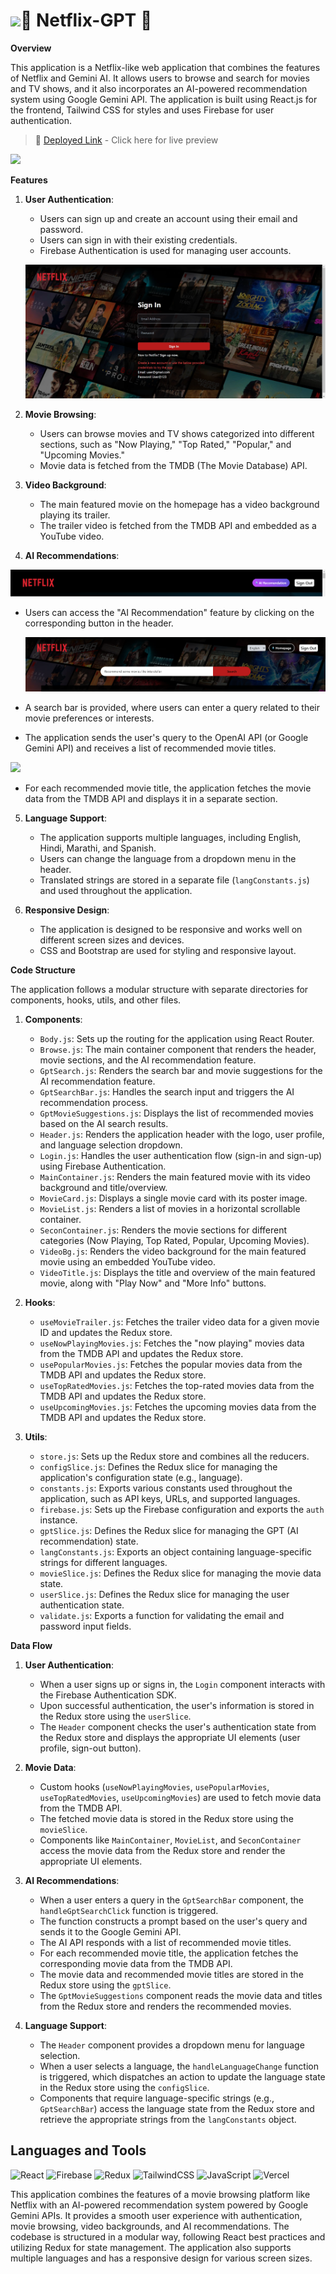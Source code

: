 # [<img src="https://cdn.cookielaw.org/logos/dd6b162f-1a32-456a-9cfe-897231c7763c/4345ea78-053c-46d2-b11e-09adaef973dc/Netflix_Logo_PMS.png" width="100"/>]()🎥 Netflix-GPT 🤖

**Overview**

This application is a Netflix-like web application that combines the features of Netflix and Gemini AI. It allows users to browse and search for movies and TV shows, and it also incorporates an AI-powered recommendation system using Google Gemini API. The application is built using React.js for the frontend, Tailwind CSS for styles and uses Firebase for user authentication.

> 🚀 [Deployed Link](https://netflix-l3h1oqwqd-bhikule19s-projects.vercel.app/) - Click here for live preview

![](./src/images/screencapture-localhost-3000-browse-2024-04-26-12_37_15.png)

**Features**

1. **User Authentication**:

   - Users can sign up and create an account using their email and password.
   - Users can sign in with their existing credentials.
   - Firebase Authentication is used for managing user accounts.

   ![](./src/images/screenshot-nimbusweb.me-2024.04.26-12_35_59.png)

2. **Movie Browsing**:

   - Users can browse movies and TV shows categorized into different sections, such as "Now Playing," "Top Rated," "Popular," and "Upcoming Movies."
   - Movie data is fetched from the TMDB (The Movie Database) API.

3. **Video Background**:

   - The main featured movie on the homepage has a video background playing its trailer.
   - The trailer video is fetched from the TMDB API and embedded as a YouTube video.

4. **AI Recommendations**:

![](./src/images/screenshot-localhost_3000-2024.04.26-12_38_11.png)

- Users can access the "AI Recommendation" feature by clicking on the corresponding button in the header.

  ![](./src/images/screenshot-localhost_3000-2024.04.26-12_41_34.png)

- A search bar is provided, where users can enter a query related to their movie preferences or interests.
- The application sends the user's query to the OpenAI API (or Google Gemini API) and receives a list of recommended movie titles.

![](./src/images/screencapture-localhost-3000-browse-2024-04-26-12_40_33.png)

- For each recommended movie title, the application fetches the movie data from the TMDB API and displays it in a separate section.

5. **Language Support**:

   - The application supports multiple languages, including English, Hindi, Marathi, and Spanish.
   - Users can change the language from a dropdown menu in the header.
   - Translated strings are stored in a separate file (`langConstants.js`) and used throughout the application.

6. **Responsive Design**:
   - The application is designed to be responsive and works well on different screen sizes and devices.
   - CSS and Bootstrap are used for styling and responsive layout.

**Code Structure**

The application follows a modular structure with separate directories for components, hooks, utils, and other files.

1. **Components**:

   - `Body.js`: Sets up the routing for the application using React Router.
   - `Browse.js`: The main container component that renders the header, movie sections, and the AI recommendation feature.
   - `GptSearch.js`: Renders the search bar and movie suggestions for the AI recommendation feature.
   - `GptSearchBar.js`: Handles the search input and triggers the AI recommendation process.
   - `GptMovieSuggestions.js`: Displays the list of recommended movies based on the AI search results.
   - `Header.js`: Renders the application header with the logo, user profile, and language selection dropdown.
   - `Login.js`: Handles the user authentication flow (sign-in and sign-up) using Firebase Authentication.
   - `MainContainer.js`: Renders the main featured movie with its video background and title/overview.
   - `MovieCard.js`: Displays a single movie card with its poster image.
   - `MovieList.js`: Renders a list of movies in a horizontal scrollable container.
   - `SeconContainer.js`: Renders the movie sections for different categories (Now Playing, Top Rated, Popular, Upcoming Movies).
   - `VideoBg.js`: Renders the video background for the main featured movie using an embedded YouTube video.
   - `VideoTitle.js`: Displays the title and overview of the main featured movie, along with "Play Now" and "More Info" buttons.

2. **Hooks**:

   - `useMovieTrailer.js`: Fetches the trailer video data for a given movie ID and updates the Redux store.
   - `useNowPlayingMovies.js`: Fetches the "now playing" movies data from the TMDB API and updates the Redux store.
   - `usePopularMovies.js`: Fetches the popular movies data from the TMDB API and updates the Redux store.
   - `useTopRatedMovies.js`: Fetches the top-rated movies data from the TMDB API and updates the Redux store.
   - `useUpcomingMovies.js`: Fetches the upcoming movies data from the TMDB API and updates the Redux store.

3. **Utils**:
   - `store.js`: Sets up the Redux store and combines all the reducers.
   - `configSlice.js`: Defines the Redux slice for managing the application's configuration state (e.g., language).
   - `constants.js`: Exports various constants used throughout the application, such as API keys, URLs, and supported languages.
   - `firebase.js`: Sets up the Firebase configuration and exports the `auth` instance.
   - `gptSlice.js`: Defines the Redux slice for managing the GPT (AI recommendation) state.
   - `langConstants.js`: Exports an object containing language-specific strings for different languages.
   - `movieSlice.js`: Defines the Redux slice for managing the movie data state.
   - `userSlice.js`: Defines the Redux slice for managing the user authentication state.
   - `validate.js`: Exports a function for validating the email and password input fields.

**Data Flow**

1. **User Authentication**:

   - When a user signs up or signs in, the `Login` component interacts with the Firebase Authentication SDK.
   - Upon successful authentication, the user's information is stored in the Redux store using the `userSlice`.
   - The `Header` component checks the user's authentication state from the Redux store and displays the appropriate UI elements (user profile, sign-out button).

2. **Movie Data**:

   - Custom hooks (`useNowPlayingMovies`, `usePopularMovies`, `useTopRatedMovies`, `useUpcomingMovies`) are used to fetch movie data from the TMDB API.
   - The fetched movie data is stored in the Redux store using the `movieSlice`.
   - Components like `MainContainer`, `MovieList`, and `SeconContainer` access the movie data from the Redux store and render the appropriate UI elements.

3. **AI Recommendations**:

   - When a user enters a query in the `GptSearchBar` component, the `handleGptSearchClick` function is triggered.
   - The function constructs a prompt based on the user's query and sends it to the Google Gemini API.
   - The AI API responds with a list of recommended movie titles.
   - For each recommended movie title, the application fetches the corresponding movie data from the TMDB API.
   - The movie data and recommended movie titles are stored in the Redux store using the `gptSlice`.
   - The `GptMovieSuggestions` component reads the movie data and titles from the Redux store and renders the recommended movies.

4. **Language Support**:
   - The `Header` component provides a dropdown menu for language selection.
   - When a user selects a language, the `handleLanguageChange` function is triggered, which dispatches an action to update the language state in the Redux store using the `configSlice`.
   - Components that require language-specific strings (e.g., `GptSearchBar`) access the language state from the Redux store and retrieve the appropriate strings from the `langConstants` object.

## Languages and Tools

![React](https://img.shields.io/badge/react-%2320232a.svg?style=for-the-badge&logo=react&logoColor=%2361DAFB)
![Firebase](https://img.shields.io/badge/firebase-%23E23237.svg?style=for-the-badge&logo=firebase&logoColor=%2361DAFB)
![Redux](https://img.shields.io/badge/redux-%23593d88.svg?style=for-the-badge&logo=redux&logoColor=white)
![TailwindCSS](https://img.shields.io/badge/tailwindcss-%2338B2AC.svg?style=for-the-badge&logo=tailwind-css&logoColor=white)
![JavaScript](https://img.shields.io/badge/javascript-%23323330.svg?style=for-the-badge&logo=javascript&logoColor=%23F7DF1E)
![Vercel](https://img.shields.io/badge/vercel-%23000000.svg?style=for-the-badge&logo=vercel&logoColor=white)

This application combines the features of a movie browsing platform like Netflix with an AI-powered recommendation system powered by Google Gemini APIs. It provides a smooth user experience with authentication, movie browsing, video backgrounds, and AI recommendations. The codebase is structured in a modular way, following React best practices and utilizing Redux for state management. The application also supports multiple languages and has a responsive design for various screen sizes.
